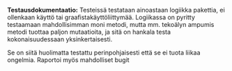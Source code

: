 **Testausdokumentaatio:**
Testeissä testataan ainoastaan logiikka pakettia, ei ollenkaan käyttö tai graafistakäyttöliittymää. Logiikassa on pyritty testaamaan mahdollisimman moni metodi, mutta mm. tekoälyn ampumis metodi tuottaa paljon mutaatioita, ja sitä on hankala testa kokonaisuudessaan yksinkertaisesti.

Se on siitä huolimatta testattu perinpohjaisesti että se ei tuota liikaa ongelmia.
Raportoi myös mahdolliset bugit
